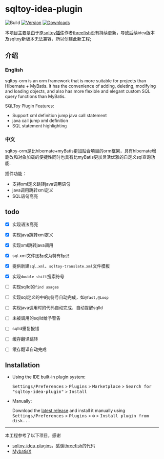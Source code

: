 # sqltoy-idea-plugin

![Build](https://github.com/imyuyu/sqltoy-idea-plugin/workflows/Build/badge.svg)
[![Version](https://img.shields.io/jetbrains/plugin/v/23156-sqltoy-integration.svg)](https://plugins.jetbrains.com/plugin/23156-sqltoy-integration)
[![Downloads](https://img.shields.io/jetbrains/plugin/d/23156-sqltoy-integration.svg)](https://plugins.jetbrains.com/plugin/23156-sqltoy-integration)

本项目主要是由于原[sqltoy插件](https://github.com/threefish/sqltoy-idea-plugins)作者[threefish](https://github.com/threefish)没有持续更新，导致后续idea版本及sqltoy新版本无法兼容，所以创建此新工程;

## 介绍

### English

<!-- Plugin description -->
sqltoy-orm is an orm framework that is more suitable for projects than Hibernate + MyBatis. It has the convenience of adding, deleting, modifying and loading objects, and also has more flexible and elegant custom SQL query functions than MyBatis.

SQLToy Plugin Features:
- Support xml definition jump java call statement 
- java call jump xml definition
- SQL statement highlighting
<!-- Plugin description end -->

### 中文

sqltoy-orm是比hibernate+myBatis更加贴合项目的orm框架，具有hibernate增删改和对象加载的便捷性同时也具有比myBatis更加灵活优雅的自定义sql查询功能.

插件功能：

- 支持xml定义跳转java调用语句 
- java调用跳转xml定义
- SQL语句高亮


## todo

- [X] 实现语法高亮
- [X] 实现java跳转xml定义
- [X] 实现xml跳转java调用
- [X] sql.xml文件图标改为特有标识
- [X] 提供新建`sql.xml`、`sqltoy-translate.xml`文件模板
- [X] 实现`double shift`搜索符号
- [ ] 实现sqlId的`find usages`
- [ ] 实现sql定义的中的`@`符号自动完成，如`@fast,@Loop`
- [ ] 实现java调用时的代码自动完成，自动提醒sqlId
- [ ] 未被调用的sqlId给予警告
- [ ] sqlId重复报错
- [ ] 缓存翻译跳转
- [ ] 缓存翻译自动完成


## Installation

- Using the IDE built-in plugin system:
  
  <kbd>Settings/Preferences</kbd> > <kbd>Plugins</kbd> > <kbd>Marketplace</kbd> > <kbd>Search for "sqltoy-idea-plugin"</kbd> >
  <kbd>Install</kbd>
  
- Manually:

  Download the [latest release](https://github.com/imyuyu/sqltoy-idea-plugin/releases/latest) and install it manually using
  <kbd>Settings/Preferences</kbd> > <kbd>Plugins</kbd> > <kbd>⚙️</kbd> > <kbd>Install plugin from disk...</kbd>


---
本工程参考了以下项目，感谢
- [sqltoy-idea-plugins]，感谢[threefish](https://github.com/threefish)的代码
- [MybatisX]


[sqltoy-idea-plugins]: https://github.com/threefish/sqltoy-idea-plugins
[MybatisX]: https://github.com/baomidou/MybatisX
